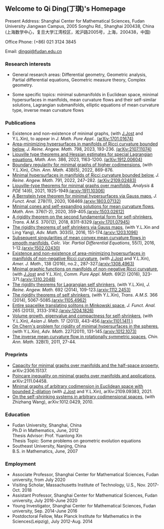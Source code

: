## Welcome to Qi Ding(丁琪)'s Homepage   

Present Address: Shanghai Center for Mathematical Sciences, Fudan University Jiangwan Campus, 2005 Songhu Rd., Shanghai 200438, China  
(上海数学中心，复旦大学江湾校区，淞沪路2005号，上海，200438，中国)

Office Phone: (+86) 021 3124 3845

Email: dingqi@fudan.edu.cn

### Research interests
- General research areas: Differential geometry, Geometric analysis, Partial differential equations, Geometric measure theory, Complex geometry.

- Some specific topics: minimal submanifolds in Euclidean space, minimal hypersurfaces in manifolds, mean curvature flows and their self-similar solutions, Lagrangian submanifolds, elliptic equations of mean curvature type, inverse mean curvature flows 

### Publications 


- Existence and non-existence of minimal graphs, (with [J.Jost](https://www.mis.mpg.de/jjost/juergen-jost.html) and Y.L.Xin),  to appear in _J.
Math. Pure Appl._. [(arXiv:1701.01674)](https://arxiv.org/pdf/1701.01674.pdf)
- [Area-minimizing hypersurfaces in manifolds of Ricci curvature bounded below](https://www.degruyter.com/document/doi/10.1515/crelle-2023-0008/html), _J. Reine. Angew. Math._ 798, 2023, 193-236. [(arXiv:2107.11074)](https://arxiv.org/pdf/2107.11074.pdf)
- [Liouville type theorems and Hessian estimates for special Lagrangian equations](https://rdcu.be/cRhMN), _Math. Ann._ 386, 2023, 1163-1200. [(arXiv:1912.00604)](https://arxiv.org/pdf/1912.00604.pdf)
- [Boundary regularity for minimal graphs of higher codimensions](https://link.springer.com/article/10.1007/s11401-022-0364-z), (with Y.L.Xin), _Chin. Ann. Math._ 43B(5), 2022, 869-876.
- [Minimal hypersurfaces in manifolds of Ricci curvature bounded below](https://www.degruyter.com/document/doi/10.1515/crelle-2022-0050/html), _J. Reine. Angew. Math._ 791, 2022, 247–282. [(arXiv:2109.02483)](https://arxiv.org/pdf/2109.02483.pdf)
- [Liouville-type theorems for minimal graphs over manifolds](https://msp.org/apde/2021/14-6/apde-v14-n6-p11-p.pdf), _Analysis & PDE_ 14(6), 2021, 1925-1949.[(arxiv:1911.10306)](https://arxiv.org/pdf/1911.10306.pdf)
- [A Bernstein type theorem for minimal hypersurfaces via Gauss maps](https://www.sciencedirect.com/science/article/pii/S0022123620300124?via%3Dihub), _J. Funct. Anal._ 278(11), 2020, 108469.[(arxiv:1803.07132)](https://arxiv.org/pdf/1803.07132.pdf)
- [Minimal cones and self-expanding solutions for mean curvature flows](https://link.springer.com/content/pdf/10.1007/s00208-019-01941-1.pdf), _Math. Ann._ 376(1-2), 2020, 359-405.[(arxiv:1503.02612)](https://arxiv.org/pdf/1503.02612.pdf)
- [A rigidity theorem on the second fundamental form for self-shrinkers](https://www.ams.org/journals/tran/2018-370-12/S0002-9947-2018-07578-X/S0002-9947-2018-07578-X.pdf), _Trans. A.M.S._ 370(12), 2018, 8311-8329.[(arxiv:1701.07945)](https://arxiv.org/pdf/1701.07945.pdf)
- [The rigidity theorems of self shrinkers via Gauss maps](https://www.sciencedirect.com/science/article/pii/S0001870816310465?via%3Dihub), (with Y.L.Xin and Ling Yang), _Adv. Math._ 303(5), 2016, 151-174.[(arxiv:1203.1096)](https://arxiv.org/pdf/1203.1096.pdf)
- [Subsequent singularities of mean convex mean curvature flows in smooth manifolds](https://link.springer.com/content/pdf/10.1007/s00526-015-0937-8.pdf), _Calc. Var. Partial Differential Equations_, 55(1), 2016, 1-12.[(arxiv:1502.02430)](https://arxiv.org/pdf/1502.02430.pdf)
- [Existence and non-existence of area-minimizing hypersurfaces in manifolds of non-negative Ricci curvature](https://muse.jhu.edu/article/613784/pdf), (with [J.Jost](https://www.mis.mpg.de/jjost/juergen-jost.html) and Y.L.Xin), _Amer. J. Math._, 138 (2016), no.2., 287-327.[(arxiv:1308.4963)](https://arxiv.org/pdf/1308.4963.pdf)
- [Minimal graphic functions on manifolds of non-negative Ricci curvature](https://onlinelibrary.wiley.com/doi/epdf/10.1002/cpa.21566), (with [J.Jost](https://www.mis.mpg.de/jjost/juergen-jost.html) and Y.L.Xin), _Comm. Pure Appl. Math._ 69(2) (2016), 323-371.[(arxiv:1310.2048)](https://arxiv.org/pdf/1310.2048.pdf)
- [The rigidity theorems for Lagrangian self shrinkers](https://www.degruyter.com/document/doi/10.1515/crelle-2012-0081/html), (with Y.L.Xin), _J. Reine. Angew. Math._ 692 (2014), 109-123.[(arxiv:1112.2453)](https://arxiv.org/pdf/1112.2453.pdf)
- [The rigidity theorems of self shrinkers](https://www.ams.org/journals/tran/2014-366-10/S0002-9947-2014-05901-1/S0002-9947-2014-05901-1.pdf), (with Y.L.Xin), _Trans. A.M.S._ 366 (2014), 5067-5085.[(arxiv:1105.4962)](https://arxiv.org/pdf/1105.4962.pdf)
- [Entire spacelike translating solitons in Minkowski space](https://www.sciencedirect.com/science/article/pii/S0022123613003650?via%3Dihub), _J. Funct. Anal._ 265 (2013), 3133-3162.[(arxiv:1204.1826)](https://arxiv.org/pdf/1204.1826.pdf)
- [Volume growth, eigenvalue and compactness for self-shrinkers](https://www.intlpress.com/site/pub/files/_fulltext/journals/ajm/2013/0017/0003/AJM-2013-0017-0003-a003.pdf), (with Y.L.Xin), _Asian J. Math._ 17 (2013), 443-456.[(arxiv:1101.1411 )](https://arxiv.org/pdf/1101.1411.pdf)
- [On Chern's problem for rigidity of minimal hypersurfaces in the spheres](https://www.sciencedirect.com/science/article/pii/S0001870811000338?via%3Dihub), (with Y.L.Xin), _Adv. Math._ 227(2011), 131-145.[(arxiv:1012.1073)](https://arxiv.org/pdf/1012.1073.pdf)
- [The inverse mean curvature flow in rotationally symmetric spaces](https://link.springer.com/content/pdf/10.1007/s11401-010-0626-z.pdf), _Chin. Ann. Math._ 32B(1), 2011, 27-44.

### Preprints

- [Capacity for minimal graphs over manifolds and the half-space property](https://arxiv.org/pdf/2306.15137.pdf), arXiv:2306.15137.
- [Poincare inequality on minimal graphs over manifolds and applications](https://arxiv.org/pdf/2111.04458.pdf), arXiv:2111.04458.
- [Minimal graphs of arbitrary codimension in Euclidean space with bounded 2-dilation](https://arxiv.org/pdf/2109.09383.pdf) (with [J.Jost](https://www.mis.mpg.de/jjost/juergen-jost.html) and Y.L.Xin), arXiv:2109.09383, 2021.
- [On the self-shrinking systems in arbitrary codimensional spaces](https://arxiv.org/pdf/1012.0429.pdf), (with Zhizhang Wang), arXiv:1012.0429, 2010.

### Education

- Fudan University, Shanghai, China  
  Ph.D in Mathematics, June, 2012  
  Thesis Advisor: Prof. Yuanlong Xin  
  Thesis Topic: Some problems on geometric evolution equations  
- Southeast University, Nanjing, China  
  B.S. in Mathematics, June, 2007

### Employment

- Associate Professor, Shanghai Center for Mathematical Sciences, Fudan university, from July 2020
- Visiting Scholar, Massachusetts Institute of Technology, U.S., Nov. 2017-Oct. 2018
- Assistant Professor, Shanghai Center for Mathematical Sciences, Fudan university, July 2016-June 2020
- Young Investigator, Shanghai Center for Mathematical Sciences, Fudan university, Sep. 2014-June 2016
- Postdoctoral Fellow, Max Planck Institute for Mathematics in the Sciences(Leipzig), July 2012-Aug. 2014


